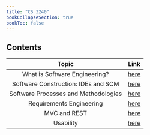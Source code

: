 ```yaml
---
title: "CS 3240"
bookCollapseSection: true
bookToc: false
---
```

## Contents

|                Topic                 |                            Link                            |
| :----------------------------------: | :--------------------------------------------------------: |
|    What is Software Engineering?     |     [here](/notes/cs3240/what-is-software-engineering)     |
| Software Construction: IDEs and SCM  |  [here](/notes/cs3240/software-construction-ides-and-scm)  |
| Software Processes and Methodologies | [here](/notes/cs3240/software-processes-and-methodologies) |
|       Requirements Engineering       |       [here](/notes/cs3240/requirements-engineering)       |
|MVC and REST|[here](/notes/cs3240/mvc-and-rest)|
|Usability|[here](/notes/cs3240/usability)|
